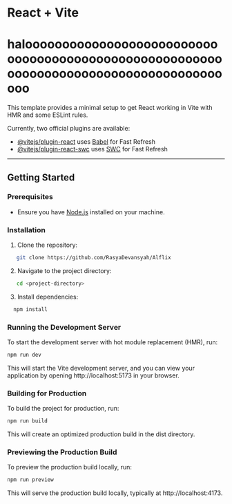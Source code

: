 # React + Vite
# halooooooooooooooooooooooooooooooooooooooooooooooooooooooooooooooooooooooooooooooooooooooo

This template provides a minimal setup to get React working in Vite with HMR and some ESLint rules.

Currently, two official plugins are available:

- [@vitejs/plugin-react](https://github.com/vitejs/vite-plugin-react/blob/main/packages/plugin-react/README.md) uses [Babel](https://babeljs.io/) for Fast Refresh
- [@vitejs/plugin-react-swc](https://github.com/vitejs/vite-plugin-react-swc) uses [SWC](https://swc.rs/) for Fast Refresh

---

## Getting Started

### Prerequisites
- Ensure you have [Node.js](https://nodejs.org/) installed on your machine.

### Installation
1. Clone the repository:
```bash
   git clone https://github.com/RasyaDevansyah/Alflix
```

2. Navigate to the project directory:

```bash
   cd <project-directory>
```

3. Install dependencies:
```bash
  npm install
```
### Running the Development Server
To start the development server with hot module replacement (HMR), run:
```bash
npm run dev
```

This will start the Vite development server, and you can view your application by opening http://localhost:5173 in your browser.

### Building for Production
To build the project for production, run:
```bash
npm run build
```
This will create an optimized production build in the dist directory.

### Previewing the Production Build
To preview the production build locally, run:
```bash
npm run preview
```
This will serve the production build locally, typically at http://localhost:4173.
